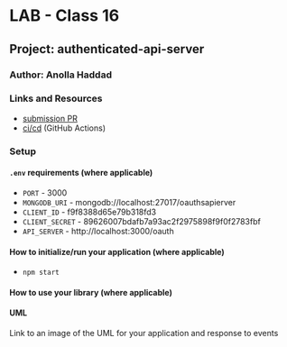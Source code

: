 # LAB - Class 16

## Project: authenticated-api-server

### Author: Anolla Haddad

### Links and Resources

- [submission PR](http://xyz.com)
- [ci/cd](http://xyz.com) (GitHub Actions)
<!-- - [back-end server url](http://xyz.com) (when applicable)
- [front-end application](http://xyz.com) (when applicable) -->

### Setup

#### `.env` requirements (where applicable)

- `PORT` - 3000
- `MONGODB_URI` - mongodb://localhost:27017/oauthsapierver
- `CLIENT_ID` - f9f8388d65e79b318fd3
- `CLIENT_SECRET` - 89626007bdafb7a93ac2f2975898f9f0f2783fbf
- `API_SERVER` - http://localhost:3000/oauth

#### How to initialize/run your application (where applicable)

- `npm start`

#### How to use your library (where applicable)

<!-- #### Tests -->

#### UML

Link to an image of the UML for your application and response to events
